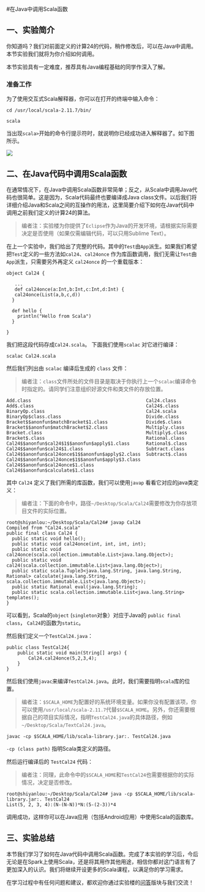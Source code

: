 #在Java中调用Scala函数

## 一、实验简介

你知道吗？我们对前面定义的计算24的代码，稍作修改后，可以在Java中调用。本节实验我们就将为你介绍如何调用。

本节实验具有一定难度，推荐具有Java编程基础的同学作深入了解。

### 准备工作

为了使用交互式Scala解释器，你可以在打开的终端中输入命令：

```
cd /usr/local/scala-2.11.7/bin/

scala
```

当出现`scala>`开始的命令行提示符时，就说明你已经成功进入解释器了。如下图所示。

![](https://dn-anything-about-doc.qbox.me/document-uid162034labid1679timestamp1454472982090.png/wm)

## 二、在Java代码中调用Scala函数

在通常情况下，在Java中调用Scala函数非常简单；反之，从Scala中调用Java代码也很简单。这是因为，Scala代码最终也要编译成Java class文件。以后我们将详细介绍Java和Scala之间的互操作的用法，这里简要介绍下如何在Java代码中调用之前我们定义的计算24的算法。

>编者注：实验楼为你提供了`Eclipse`作为Java的开发环境，请根据实际需要决定是否使用（如果仅需编辑代码，可以只用Sublime Text）。

在上一个实验中，我们给出了完整的代码。其中的`Test`由`App`派生。如果我们希望把`Test`定义的一些方法如`cal24`、`cal24once` 作为库函数调用，我们无需让`Test`由`App`派生，只需要另外再定义 `cal24once` 的一个重载版本：

```
object Cal24 {

   ...
   def cal24once(a:Int,b:Int,c:Int,d:Int) {
   cal24once(List(a,b,c,d))
  }

  def hello {
    println("Hello from Scala")
  }

}
```

我们把这段代码存成`Cal24.scala`。 下面我们使用`scalac` 对它进行编译：

```
scalac Cal24.scala
```

然后我们列出由 `scalac` 编译后生成的 `class` 文件：

>编者注：`class`文件所处的文件目录是取决于你执行上一个`scalac`编译命令时指定的。请同学们注意组织好源文件和类文件的存放位置。

```
Add.class                                          Cal24.class
Add$.class                                         Cal24$.class
BinaryOp.class                                     Cal24.scala
BinaryOp$class.class                               Divide.class
Bracket$$anonfun$matchBracket$1.class              Divide$.class
Bracket$$anonfun$matchBracket$2.class              Multiply.class
Bracket.class                                      Multiply$.class
Bracket$.class                                     Rational.class
Cal24$$anonfun$cal24$1$$anonfun$apply$1.class      Rational$.class
Cal24$$anonfun$cal24$1.class                       Subtract.class
Cal24$$anonfun$cal24once$1$$anonfun$apply$2.class  Subtract$.class
Cal24$$anonfun$cal24once$1$$anonfun$apply$3.class  
Cal24$$anonfun$cal24once$1.class                   
Cal24$$anonfun$calculate$1.class
```

其中 `Cal24` 定义了我们所需的库函数，我们可以使用`javap` 看看它对应的java类定义：

>编者注：下面的命令中，路径`~/Desktop/Scala/Cal24`需要修改为你存放项目文件的实际位置。

```
root@shiyanlou:~/Desktop/Scala/Cal24# javap Cal24
Compiled from "Cal24.scala"
public final class Cal24 {
  public static void hello();
  public static void cal24once(int, int, int, int);
  public static void cal24once(scala.collection.immutable.List<java.lang.Object>);
  public static void cal24(scala.collection.immutable.List<java.lang.Object>);
  public static scala.Tuple3<java.lang.String, java.lang.String, Rational> calculate(java.lang.String, scala.collection.immutable.List<java.lang.Object>);
  public static Rational eval(java.lang.String);
  public static scala.collection.immutable.List<java.lang.String> templates();
}
```

可以看到，Scala的`object` (`singleton`对象）对应于Java的 `public final class`， `Cal24`的函数为`static`。


然后我们定义一个`TestCal24.java`：

```
public class TestCal24{
    public static void main(String[] args) {
        Cal24.cal24once(5,2,3,4);
    }
}
```

然后我们使用`javac`来编译`TestCal24.java`。此时，我们需要指明`scala`库的位置。

>编者注：`$SCALA_HOME`为配置好的系统环境变量。如果你没有配置该项，你可以使用`/usr/local/scala-2.11.7`代替`$SCALA_HOME`。另外，你还需要根据自己的项目实际情况，指明`TestCal24.java`的具体路径，例如`~/Desktop/Scala/TextCal24.java`。

```
javac -cp $SCALA_HOME/lib/scala-library.jar:. TestCal24.java
```

`-cp (class path)` 指明Scala类定义的路径。

然后运行编译后的 `TestCal24` 代码：

>编者注：同理，此命令中的`$SCALA_HOME`和`TestCal24`也需要根据你的实际情况，决定是否修改。

```
root@shiyanlou:~/Desktop/Scala/Cal24# java -cp $SCALA_HOME/lib/scala-library.jar:. TestCal24
List(5, 2, 3, 4):(N-(N-N))*N:(5-(2-3))*4
```

调用成功，这样你可以在Java应用（包括Android应用）中使用Scala的函数库。

## 三、实验总结

本节我们学习了如何在Java代码中调用Scala函数。完成了本实验的学习后，今后无论是在Spark上使用Scala，还是将其用作其他用途，相信你都对这门语言有了更加深入的认识。我们将继续开设更多的Scala课程，以满足你的学习需求。

在学习过程中有任何问题和建议，都欢迎你通过实验楼的[问答](https://www.shiyanlou.com/questions/)版块与我们交流！